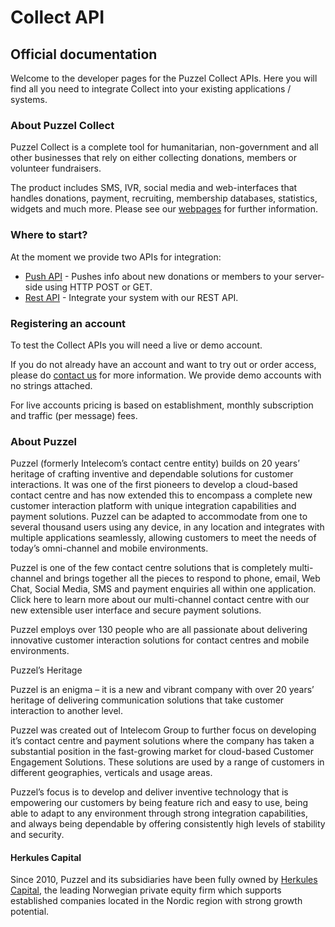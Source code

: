 # Collect API
## Official documentation

Welcome to the developer pages for the Puzzel Collect APIs. Here you will find all you need to integrate Collect into your existing applications / systems.

### About Puzzel Collect

Puzzel Collect is a complete tool for humanitarian, non-government and all other businesses that rely on either collecting donations, members or volunteer fundraisers. 

The product includes SMS, IVR, social media and web-interfaces that handles donations, payment, recruiting, membership databases, statistics, widgets and much more. Please see our [webpages](https://www.puzzel.com/no/betalingslosning/innsamling/collect/) for further information. 

### Where to start?

At the moment we provide two APIs for integration:

- [Push API](Push.md) - Pushes info about new donations or members to your server-side using HTTP POST or GET.
- [Rest API](Rest.md) - Integrate your system with our REST API.


### Registering an account

To test the Collect APIs you will need a live or demo account.


If you do not already have an account and want to try out or order access, please do [contact us](/Contact.md) for more information. We provide demo accounts with no strings attached. 

For live accounts pricing is based on establishment, monthly subscription and traffic (per message) fees. 


### About Puzzel 

Puzzel (formerly Intelecom’s contact centre entity) builds on 20 years’ heritage of crafting inventive and dependable solutions for customer interactions. It was one of the first pioneers to develop a cloud-based contact centre and has now extended this to encompass a complete new customer interaction platform with unique integration capabilities and payment solutions. Puzzel can be adapted to accommodate from one to several thousand users using any device, in any location and integrates with multiple applications seamlessly, allowing customers to meet the needs of today’s omni-channel and mobile environments.

Puzzel is one of the few contact centre solutions that is completely multi-channel and brings together all the pieces to respond to phone, email, Web Chat, Social Media, SMS and payment enquiries all within one application. Click here to learn more about our multi-channel contact centre with our new extensible user interface and secure payment solutions.

Puzzel employs over 130 people who are all passionate about delivering innovative customer interaction solutions for contact centres and mobile environments.

Puzzel’s Heritage

Puzzel is an enigma – it is a new and vibrant company with over 20 years’ heritage of delivering communication solutions that take customer interaction to another level.

Puzzel was created out of Intelecom Group to further focus on developing it’s contact centre and payment solutions where the company has taken a substantial position in the fast-growing market for cloud-based Customer Engagement Solutions. These solutions are used by a range of customers in different geographies, verticals and usage areas.

Puzzel’s focus is to develop and deliver inventive technology that is empowering our customers by being feature rich and easy to use, being able to adapt to any environment through strong integration capabilities, and always being dependable by offering consistently high levels of stability and security.

#### Herkules Capital
Since 2010, Puzzel and its subsidiaries have been fully owned by [Herkules Capital](http://www.herkulescapital.no/), the leading Norwegian private equity firm which supports established companies located in the Nordic region with strong growth potential.



